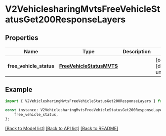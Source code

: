 # V2VehiclesharingMvtsFreeVehicleStatusGet200ResponseLayers


## Properties

Name | Type | Description | Notes
------------ | ------------- | ------------- | -------------
**free_vehicle_status** | [**FreeVehicleStatusMVTS**](FreeVehicleStatusMVTS.md) |  | [optional] [default to undefined]

## Example

```typescript
import { V2VehiclesharingMvtsFreeVehicleStatusGet200ResponseLayers } from 'golemio-api';

const instance: V2VehiclesharingMvtsFreeVehicleStatusGet200ResponseLayers = {
    free_vehicle_status,
};
```

[[Back to Model list]](../README.md#documentation-for-models) [[Back to API list]](../README.md#documentation-for-api-endpoints) [[Back to README]](../README.md)
